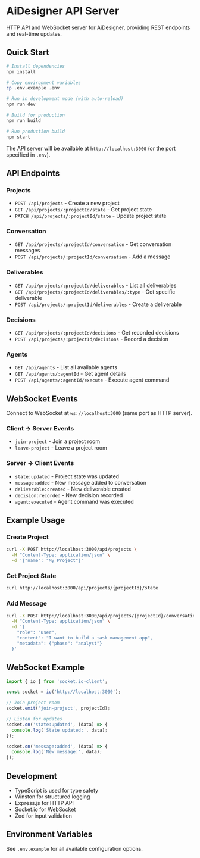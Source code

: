 # AiDesigner API Server

HTTP API and WebSocket server for AiDesigner, providing REST endpoints and real-time updates.

## Quick Start

```bash
# Install dependencies
npm install

# Copy environment variables
cp .env.example .env

# Run in development mode (with auto-reload)
npm run dev

# Build for production
npm run build

# Run production build
npm start
```

The API server will be available at `http://localhost:3000` (or the port specified in `.env`).

## API Endpoints

### Projects

- `POST /api/projects` - Create a new project
- `GET /api/projects/:projectId/state` - Get project state
- `PATCH /api/projects/:projectId/state` - Update project state

### Conversation

- `GET /api/projects/:projectId/conversation` - Get conversation messages
- `POST /api/projects/:projectId/conversation` - Add a message

### Deliverables

- `GET /api/projects/:projectId/deliverables` - List all deliverables
- `GET /api/projects/:projectId/deliverables/:type` - Get specific deliverable
- `POST /api/projects/:projectId/deliverables` - Create a deliverable

### Decisions

- `GET /api/projects/:projectId/decisions` - Get recorded decisions
- `POST /api/projects/:projectId/decisions` - Record a decision

### Agents

- `GET /api/agents` - List all available agents
- `GET /api/agents/:agentId` - Get agent details
- `POST /api/agents/:agentId/execute` - Execute agent command

## WebSocket Events

Connect to WebSocket at `ws://localhost:3000` (same port as HTTP server).

### Client -> Server Events

- `join-project` - Join a project room
- `leave-project` - Leave a project room

### Server -> Client Events

- `state:updated` - Project state was updated
- `message:added` - New message added to conversation
- `deliverable:created` - New deliverable created
- `decision:recorded` - New decision recorded
- `agent:executed` - Agent command was executed

## Example Usage

### Create Project

```bash
curl -X POST http://localhost:3000/api/projects \
  -H "Content-Type: application/json" \
  -d '{"name": "My Project"}'
```

### Get Project State

```bash
curl http://localhost:3000/api/projects/{projectId}/state
```

### Add Message

```bash
curl -X POST http://localhost:3000/api/projects/{projectId}/conversation \
  -H "Content-Type: application/json" \
  -d '{
    "role": "user",
    "content": "I want to build a task management app",
    "metadata": {"phase": "analyst"}
  }'
```

## WebSocket Example

```typescript
import { io } from 'socket.io-client';

const socket = io('http://localhost:3000');

// Join project room
socket.emit('join-project', projectId);

// Listen for updates
socket.on('state:updated', (data) => {
  console.log('State updated:', data);
});

socket.on('message:added', (data) => {
  console.log('New message:', data);
});
```

## Development

- TypeScript is used for type safety
- Winston for structured logging
- Express.js for HTTP API
- Socket.io for WebSocket
- Zod for input validation

## Environment Variables

See `.env.example` for all available configuration options.
